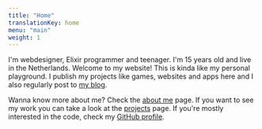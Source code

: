 ```yaml
---
title: "Home"
translationKey: home
menu: "main"
weight: 1
---
```


I'm webdesigner, Elixir programmer and teenager. I'm 15 years old and live in the Netherlands. Welcome to my website! This is kinda like my personal playground. I publish my projects like games, websites and apps here and I also regularly post to [my blog](https://blog.geheimesite.nl/en).

Wanna know more about me? Check the [about me](/en/about) page. If you want to see my work you can take a look at the [projects](/en/projects) page. If you're mostly interested in the code, check my [GitHub profile](https://github.com/RobinBoers).
